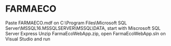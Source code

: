 # FARMAECO
Paste FARMAECO.mdf on C:\Program Files\Microsoft SQL Server\MSSQL16.MSSQLSERVER\MSSQL\DATA, start with Miscrosoft SQL Server Express 
Unzip FarmaEcoWebApp.zip, open FarmaEcoWebApp.sln on Visual Studio and run

